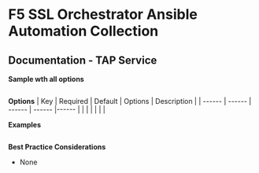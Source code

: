 # F5 SSL Orchestrator Ansible Automation Collection
## Documentation - TAP Service

**Sample wth all options**
```yaml

```

**Options**
| Key | Required | Default | Options | Description |
| ------ | ------ | ------ | ------ |------ |
|  |  |  |  |  |


**Examples**
```YAML

```
**Best Practice Considerations**
- None
 